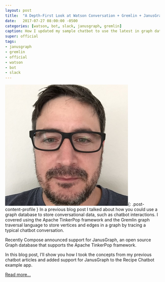 ```yaml
---
layout: post
title:  "A Depth-First Look at Watson Conversation + Gremlin + JanusGraph"
date:   2017-07-27 08:00:00 -0500
categories: [watson, bot, slack, janusgraph, gremlin]
caption: How I updated my sample chatbot to use the latest in graph databases.
super: official
tags:
- janusgraph
- gremlin
- official
- watson
- bot
- slack
---
```


![Super Official](/img/profile1.jpg){: .post-content-profile } In a previous blog post I talked about how you could use a graph database to store conversational data, such as chatbot interactions. I covered using the Apache TinkerPop framework and the Gremlin graph traversal language to store vertices and edges in a graph by tracing a typical chatbot conversation.

Recently Compose announced support for JanusGraph, an open source Graph database that supports the Apache TinkerPop framework.

In this blog post, I’ll show you how I took the concepts from my previous chatbot articles and added support for JanusGraph to the Recipe Chatbot example app.

[Read more...](https://medium.com/ibm-watson-data-lab/a-depth-first-look-at-watson-conversation-gremlin-janusgraph-42be16335eef)
